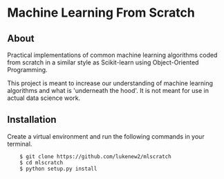 # Machine Learning From Scratch 

## About

Practical implementations of common machine learning algorithms coded from
scratch in a similar style as Scikit-learn using Object-Oriented Programming.

This project is meant to increase our understanding of machine learning algorithms
and what is  'underneath the hood'. It is not meant for use in actual 
data science work.  

## Installation
Create a virtual environment and run the following commands in your terminal.

```
    $ git clone https://github.com/lukenew2/mlscratch
    $ cd mlscratch
    $ python setup.py install
```